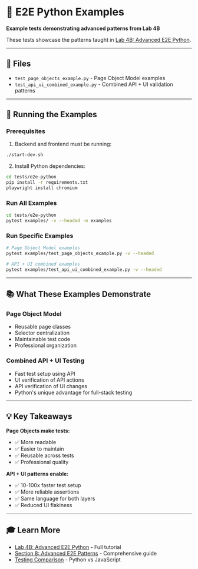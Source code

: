 # 🧪 E2E Python Examples

**Example tests demonstrating advanced patterns from Lab 4B**

These tests showcase the patterns taught in [Lab 4B: Advanced E2E Python](../../../labs/LAB_04B_Advanced_E2E_Python.md).

---

## 📁 Files

- `test_page_objects_example.py` - Page Object Model examples
- `test_api_ui_combined_example.py` - Combined API + UI validation patterns

---

## 🚀 Running the Examples

### Prerequisites

1. Backend and frontend must be running:
```bash
./start-dev.sh
```

2. Install Python dependencies:
```bash
cd tests/e2e-python
pip install -r requirements.txt
playwright install chromium
```

### Run All Examples

```bash
cd tests/e2e-python
pytest examples/ -v --headed -m examples
```

### Run Specific Examples

```bash
# Page Object Model examples
pytest examples/test_page_objects_example.py -v --headed

# API + UI combined examples
pytest examples/test_api_ui_combined_example.py -v --headed
```

---

## 📚 What These Examples Demonstrate

### Page Object Model
- Reusable page classes
- Selector centralization
- Maintainable test code
- Professional organization

### Combined API + UI Testing
- Fast test setup using API
- UI verification of API actions
- API verification of UI changes
- Python's unique advantage for full-stack testing

---

## 💡 Key Takeaways

**Page Objects make tests:**
- ✅ More readable
- ✅ Easier to maintain
- ✅ Reusable across tests
- ✅ Professional quality

**API + UI patterns enable:**
- ✅ 10-100x faster test setup
- ✅ More reliable assertions
- ✅ Same language for both layers
- ✅ Reduced UI flakiness

---

## 🎓 Learn More

- [Lab 4B: Advanced E2E Python](../../../labs/LAB_04B_Advanced_E2E_Python.md) - Full tutorial
- [Section 8: Advanced E2E Patterns](../../../docs/course/SECTION_08_ADVANCED_E2E_PATTERNS.md) - Comprehensive guide
- [Testing Comparison](../../../docs/guides/TESTING_COMPARISON_PYTHON_JS.md) - Python vs JavaScript

